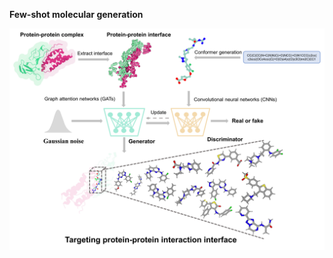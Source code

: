 
**Few-shot molecular generation**


![Few-shot molecular generation](https://github.com/AspirinCode/GENiPPI/blob/latest_branch/figure/GENiPPI_framework.png)
